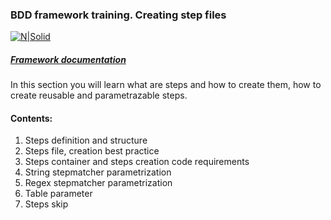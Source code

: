 ### BDD framework training. Creating step files

[![N|Solid](https://images.ctfassets.net/fikanzmkdlqn/5NoHRB1q6lrNzSSpekhrG5/cf22f3d7d9e82aed5e79659800458b57/TELUS_TAGLINE_HORIZONTAL_EN.svg)](https://www.telus.com/en/)

##### [Framework documentation](https://github.com/telus/telus-bdd-docs)

In this section you will learn what are steps and how to create them, how to create reusable and parametrazable steps.

#### Contents:

1. Steps definition and structure
2. Steps file, creation best practice
3. Steps container and steps creation code requirements
4. String stepmatcher parametrization
5. Regex stepmatcher parametrization
6. Table parameter
7. Steps skip
